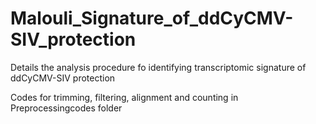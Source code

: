 # Malouli_Signature_of_ddCyCMV-SIV_protection
Details the analysis procedure fo identifying transcriptomic signature of ddCyCMV-SIV protection 

Codes for trimming, filtering, alignment and counting in Preprocessingcodes folder


